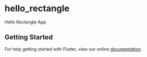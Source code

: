 # hello_rectangle

Hello Rectangle App

## Getting Started

For help getting started with Flutter, view our online
[documentation](https://flutter.io/).
